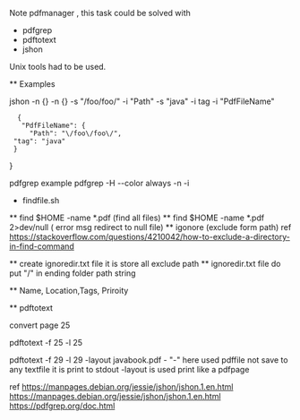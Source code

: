 Note pdfmanager , this task could be solved with

* pdfgrep
* pdftotext
* jshon

Unix tools had to be used.	



** Examples

jshon -n {} -n {} -s "/foo/foo/" -i "Path"  -s "java" -i tag -i "PdfFileName"

      {
       "PdfFileName": {
         "Path": "\/foo\/foo\/",
  	 "tag": "java"
	 }
}

pdfgrep example
pdfgrep -H --color always -n -i <pattern> <pdffile>

* findfile.sh

** find $HOME -name \*.pdf (find all files)
** find $HOME -name \*.pdf 2>dev/null ( error msg redirect to null file)
** igonore (exclude form path)
ref https://stackoverflow.com/questions/4210042/how-to-exclude-a-directory-in-find-command

** create ignoredir.txt file it is store all exclude path
** ignoredir.txt file do put "/" in ending folder path string

** Name, Location,Tags, Priroity


** pdftotext

convert page 25

pdftotext -f 25 -l 25 <pdffile>

pdftotext -f 29 -l 29 -layout javabook.pdf -
"-" here used pdffile not save to any textfile it is print to stdout
-layout is used print like a pdfpage
 




ref
https://manpages.debian.org/jessie/jshon/jshon.1.en.html
https://manpages.debian.org/jessie/jshon/jshon.1.en.html
https://pdfgrep.org/doc.html
